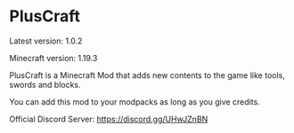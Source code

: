 # PlusCraft
Latest version: 1.0.2

Minecraft version: 1.19.3

PlusCraft is a Minecraft Mod that adds new contents to the game like tools, swords and blocks.

You can add this mod to your modpacks as long as you give credits.

Official Discord Server: https://discord.gg/UHwJZnBN
